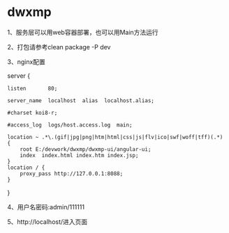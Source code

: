 # dwxmp
1、服务层可以用web容器部署，也可以用Main方法运行

2、打包请参考clean package -P dev

3、nginx配置

server {

    listen       80;
    
    server_name  localhost  alias  localhost.alias;

    #charset koi8-r;

    #access_log  logs/host.access.log  main;

    location ~ .*\.(gif|jpg|png|htm|html|css|js|flv|ico|swf|woff|tff)(.*) {
        root E:/devwork/dwxmp/dwxmp-ui/angular-ui;
        index  index.html index.htm index.jsp;
    }
    location / {
        proxy_pass http://127.0.0.1:8088;
    }
}

4、用户名密码:admin/111111

5、http://localhost/进入页面